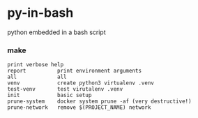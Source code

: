 # py-in-bash
python embedded in a bash script

### make


```
print verbose help
report        	print environment arguments
all           	all
venv          	create python3 virtualenv .venv
test-venv     	test virutalenv .venv
init          	basic setup
prune-system  	docker system prune -af (very destructive!)
prune-network 	remove $(PROJECT_NAME) network

```

